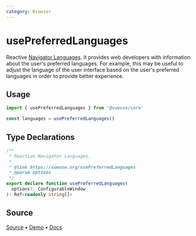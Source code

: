 ```yaml
---
category: Browser
---
```


# usePreferredLanguages

Reactive [Navigator Languages](https://developer.mozilla.org/en-US/docs/Web/API/NavigatorLanguage/languages). It provides web developers with information about the user's preferred languages. For example, this may be useful to adjust the language of the user interface based on the user's preferred languages in order to provide better experience.

## Usage

```js
import { usePreferredLanguages } from '@vueuse/core'

const languages = usePreferredLanguages()
```


<!--FOOTER_STARTS-->
## Type Declarations

```typescript
/**
 * Reactive Navigator Languages.
 *
 * @link https://vueuse.org/usePreferredLanguages
 * @param options
 */
export declare function usePreferredLanguages(
  options?: ConfigurableWindow
): Ref<readonly string[]>
```

## Source

[Source](https://github.com/vueuse/vueuse/blob/main/packages/core/usePreferredLanguages/index.ts) • [Demo](https://github.com/vueuse/vueuse/blob/main/packages/core/usePreferredLanguages/demo.vue) • [Docs](https://github.com/vueuse/vueuse/blob/main/packages/core/usePreferredLanguages/index.md)


<!--FOOTER_ENDS-->
